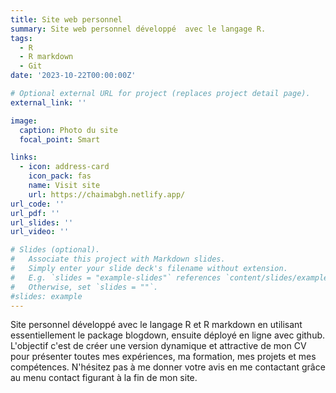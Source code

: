 ```yaml
---
title: Site web personnel
summary: Site web personnel développé  avec le langage R. 
tags:
  - R
  - R markdown
  - Git
date: '2023-10-22T00:00:00Z'

# Optional external URL for project (replaces project detail page).
external_link: ''

image:
  caption: Photo du site
  focal_point: Smart

links:
  - icon: address-card
    icon_pack: fas
    name: Visit site
    url: https://chaimabgh.netlify.app/
url_code: ''
url_pdf: ''
url_slides: ''
url_video: ''

# Slides (optional).
#   Associate this project with Markdown slides.
#   Simply enter your slide deck's filename without extension.
#   E.g. `slides = "example-slides"` references `content/slides/example-slides.md`.
#   Otherwise, set `slides = ""`.
#slides: example
---
```


Site personnel développé  avec le langage R et R markdown en utilisant essentiellement le package blogdown, ensuite déployé en ligne avec github.
L'objectif c'est de créer une version dynamique et attractive de mon CV pour présenter toutes mes expériences, ma formation, mes projets et mes compétences.
N'hésitez pas à me donner votre avis en me contactant grâce au menu contact figurant à la fin de mon site.
